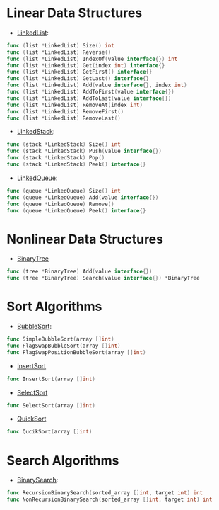 Linear Data Structures
======================
* [LinkedList](https://github.com/RincLiu/Go-Algorithm/blob/master/data-structures/list/linked-list.go):
```go
func (list *LinkedList) Size() int
func (list *LinkedList) Reverse()
func (list *LinkedList) IndexOf(value interface{}) int
func (list *LinkedList) Get(index int) interface{}
func (list *LinkedList) GetFirst() interface{}
func (list *LinkedList) GetLast() interface{}
func (list *LinkedList) Add(value interface{}, index int)
func (list *LinkedList) AddToFirst(value interface{})
func (list *LinkedList) AddToLast(value interface{})
func (list *LinkedList) RemoveAt(index int)
func (list *LinkedList) RemoveFirst()
func (list *LinkedList) RemoveLast()
```
* [LinkedStack](https://github.com/RincLiu/Go-Algorithm/blob/master/data-structures/stack/linked-stack.go):
```go
func (stack *LinkedStack) Size() int
func (stack *LinkedStack) Push(value interface{})
func (stack *LinkedStack) Pop()
func (stack *LinkedStack) Peek() interface{}
```
* [LinkedQueue](https://github.com/RincLiu/Go-Algorithm/blob/master/data-structures/queue/linked-queue.go):
```go
func (queue *LinkedQueue) Size() int
func (queue *LinkedQueue) Add(value interface{})
func (queue *LinkedQueue) Remove()
func (queue *LinkedQueue) Peek() interface{}
```
Nonlinear Data Structures
========================
* [BinaryTree](https://github.com/RincLiu/Go-Algorithm/blob/master/data-structures/tree/binary-tree.go)
```go
func (tree *BinaryTree) Add(value interface{})
func (tree *BinaryTree) Search(value interface{}) *BinaryTree
```
Sort Algorithms
===============
* [BubbleSort](https://github.com/RincLiu/Go-Algorithm/blob/master/algorithms/sort/bubble-sort.go):
```go
func SimpleBubbleSort(array []int)
func FlagSwapBubbleSort(array []int)
func FlagSwapPositionBubbleSort(array []int)
```
* [InsertSort](https://github.com/RincLiu/Go-Algorithm/blob/master/algorithms/sort/insert-sort.go)
```go
func InsertSort(array []int)
```
* [SelectSort](https://github.com/RincLiu/Go-Algorithm/blob/master/algorithms/sort/select-sort.go)
```go
func SelectSort(array []int)
```
* [QuickSort](https://github.com/RincLiu/Go-Algorithm/blob/master/algorithms/sort/quick-sort.go)
```go
func QucikSort(array []int)
```
Search Algorithms
=================
* [BinarySearch](https://github.com/RincLiu/Go-Algorithm/blob/master/algorithms/search/binary-search.go):
```go
func RecursionBinarySearch(sorted_array []int, target int) int
func NonRecursionBinarySearch(sorted_array []int, target int) int
```

